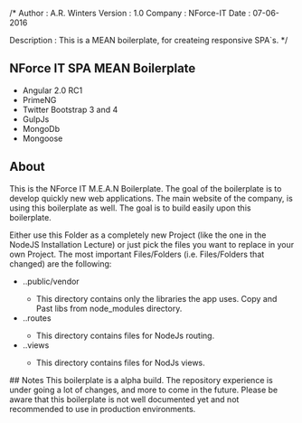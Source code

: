 /* Author      : A.R. Winters
   Version     : 1.0
   Company     : NForce-IT
   Date        : 07-06-2016

   Description : This is a MEAN boilerplate, for createing responsive SPA`s.
*/

## NForce IT SPA MEAN Boilerplate

<ul>
   <li>Angular 2.0 RC1</li>
   <li>PrimeNG </li>
   <li>Twitter Bootstrap 3 and 4</li>
   <li>GulpJs</li>
   <li>MongoDb</li>
   <li>Mongoose</li>   
</ul>

## About
This is the NForce IT M.E.A.N Boilerplate. The goal of the boilerplate is to develop quickly new web applications.
The main website of the company, is using this boilerplate as well. The goal is to build easily upon this boilerplate. 

Either use this Folder as a completely new Project (like the one in the NodeJS Installation Lecture) or just pick the files you want to replace in your own Project.
The most important Files/Folders (i.e. Files/Folders that changed) are the following:
<br/>
<ul>
   <li>..public/vendor</li>
      <ul>
         <li>This directory contains only the libraries the app uses. Copy and Past libs from node_modules directory.</li>
      </ul>
   <li>..routes</li>
      <ul>
         <li>This directory contains files for NodeJs routing.</li>
      </ul>
   <li>..views</li>
      <ul>
         <li>This directory contains files for NodJs views.</li>
      </ul>
</ul>
## Notes
This boilerplate is a alpha build. The repository experience is under going a lot of changes, and more to come in the future.
Please be aware that this boilerplate is not well documented yet and not recommended to use in production environments.

